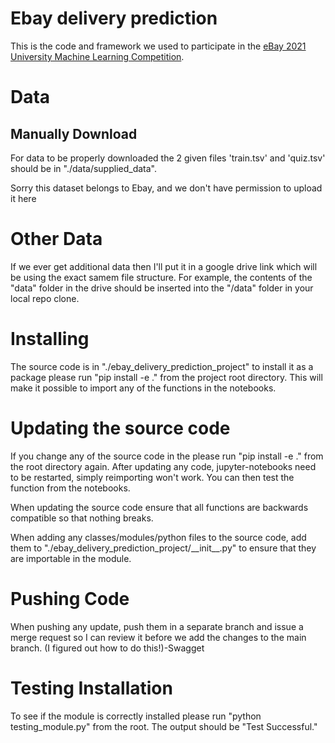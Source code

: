 # Ebay delivery prediction

This is the code and framework we used to participate in the [eBay 2021 University Machine Learning Competition](https://eval.ai/web/challenges/challenge-page/1205/overview).

# Data
## Manually Download
For data to be properly downloaded the 2 given files 'train.tsv' and 'quiz.tsv' should be in "./data/supplied_data".

Sorry this dataset belongs to Ebay, and we don't have permission to upload it here

# Other Data
If we ever get additional data then I'll put it in a google drive link which will be using the exact samem file structure.
For example, the contents of the "data" folder in the drive should be inserted into the "/data" folder in your local repo clone.

# Installing
The source code is in "./ebay_delivery_prediction_project" to install it as a package please run "pip install -e ." from the project root directory.
This will make it possible to import any of the functions in the notebooks.

# Updating the source code
If you change any of the source code in the please run "pip install -e ." from the root directory again. 
After updating any code, jupyter-notebooks need to be restarted, simply reimporting won't work.
You can then test the function from the notebooks.
 
When updating the source code ensure that all functions are backwards compatible so that nothing breaks.

When adding any classes/modules/python files to the source code, add them to "./ebay_delivery_prediction_project/\_\_init__.py" to ensure that they are importable in the module.

# Pushing Code
When pushing any update, push them in a separate branch and issue a merge request so I can review it before we add the changes to the main branch. (I figured out how to do this!)-Swagget

# Testing Installation
To see if the module is correctly installed please run "python testing_module.py" from the root. The output should be "Test Successful."
